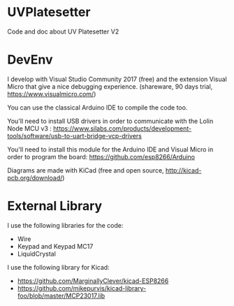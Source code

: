 # UVPlatesetter
Code and doc about UV Platesetter V2

# DevEnv
I develop with Visual Studio Community 2017 (free) and the extension Visual Micro that give a nice debugging experience. (shareware, 90 days trial, https://www.visualmicro.com/)

You can use the classical Arduino IDE to compile the code too.

You'll need to install USB drivers in order to communicate with the Lolin Node MCU v3 : https://www.silabs.com/products/development-tools/software/usb-to-uart-bridge-vcp-drivers

You'll need to install this module for the Arduino IDE and Visual Micro in order to program the board: https://github.com/esp8266/Arduino

Diagrams are made with KiCad (free and open source, http://kicad-pcb.org/download/)

# External Library 
I use the following libraries for the code:
 - Wire
 - Keypad and Keypad MC17
 - LiquidCrystal
 
 I use the following library for Kicad:
  - https://github.com/MarginallyClever/kicad-ESP8266
  - https://github.com/mikepurvis/kicad-library-foo/blob/master/MCP23017.lib
